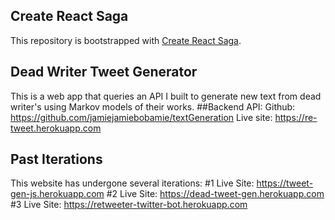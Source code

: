 ## Create React Saga

This repository is bootstrapped with [Create React Saga](https://github.com/sprakash57/create-react-saga).

## Dead Writer Tweet Generator

This is a web app that queries an API I built to generate new text from dead writer's using Markov models of their works.
##Backend API:
Github:
https://github.com/jamiejamiebobamie/textGeneration
Live site:
https://re-tweet.herokuapp.com

## Past Iterations

This website has undergone several iterations:
#1 Live Site: https://tweet-gen-js.herokuapp.com
#2 Live Site: https://dead-tweet-gen.herokuapp.com
#3 Live Site: https://retweeter-twitter-bot.herokuapp.com
